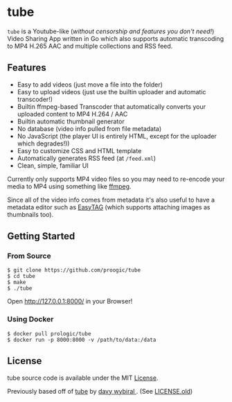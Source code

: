 # tube

`tube` is a Youtube-like (_without censorship and features you don't need!_)
Video Sharing App written in Go which also supports automatic transcoding to
MP4 H.265 AAC and multiple collections and RSS feed.

## Features

- Easy to add videos (just move a file into the folder)
- Easy to upload videos (just use the builtin uploader and automatic transcoder!)
- Builtin ffmpeg-based Transcoder that automatically converts your uploaded content to MP4 H.264 / AAC
- Builtin automatic thumbnail generator
- No database (video info pulled from file metadata)
- No JavaScript (the player UI is entirely HTML, except for the uploader which degrades!))
- Easy to customize CSS and HTML template
- Automatically generates RSS feed (at `/feed.xml`)
- Clean, simple, familiar UI

Currently only supports MP4 video files so you may need to re-encode your media to MP4 using something like [ffmpeg](https://ffmpeg.org/).

Since all of the video info comes from metadata it's also useful to have a metadata editor such as [EasyTAG](https://github.com/GNOME/easytag) (which supports attaching images as thumbnails too).

## Getting Started

### From Source

```#!sh
$ git clone https://github.com/proogic/tube
$ cd tube
$ make
$ ./tube
```

Open http://127.0.0.1:8000/ in your Browser!

### Using Docker

```#!sh
$ docker pull prologic/tube
$ docker run -p 8000:8000 -v /path/to/data:/data
```

## License

tube source code is available under the MIT [License](/LICENSE).

Previously based off of [tube](https://github.com/wybiral/tube) by [davy wybiral
](https://github.com/wybiral). (See [LICENSE.old](/LICENSE.old))
